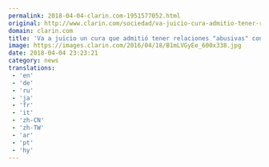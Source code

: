 ```yaml
---
permalink: 2018-04-04-clarin.com-1951577052.html
original: http://www.clarin.com/sociedad/va-juicio-cura-admitio-tener-relaciones-abusivas-seminaristas-menores_0_rJKXO0zoz.html
domain: clarin.com
title: 'Va a juicio un cura que admitió tener relaciones "abusivas" con seminaristas menores'
image: https://images.clarin.com/2016/04/18/B1mLVGyEe_600x338.jpg
date: 2018-04-04 23:23:21
category: news
translations: 
 - 'en'
 - 'de'
 - 'ru'
 - 'ja'
 - 'fr'
 - 'it'
 - 'zh-CN'
 - 'zh-TW'
 - 'ar'
 - 'pt'
 - 'hy'
---
```


